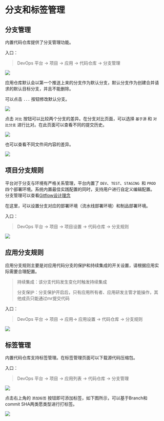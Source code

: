 # 分支和标签管理

## 分支管理

内置代码仓库提供了分支管理功能。

入口：

> DevOps 平台 -> 项目 -> 应用 -> 代码仓库 -> 分支管理

![](http://terminus-paas.oss-cn-hangzhou.aliyuncs.com/paas-doc/2021/08/10/5bbe121e-6b12-4bf1-912b-d39f22cde563.png)

应用仓库默认会以第一个推送上来的分支作为默认分支，默认分支作为创建合并请求的默认目标分支，并且不能删除。

可以点击 `...` 按钮修改默认分支。

![](http://terminus-paas.oss-cn-hangzhou.aliyuncs.com/paas-doc/2021/08/10/26e74993-cfea-4fbf-bebd-a8c81d0fb4ae.png)

点击 `对比` 按钮可以比较两个分支的差异。在分支对比页面，可以选择 `基于源` 和 `对比分支` 进行比对。在此页面可以查看不同的提交历史。

![](http://terminus-paas.oss-cn-hangzhou.aliyuncs.com/paas-doc/2021/08/10/c5fe555d-6047-425a-8966-336397ae03e6.png)

也可以查看不同文件间内容的差异。

![](http://terminus-paas.oss-cn-hangzhou.aliyuncs.com/paas-doc/2021/08/10/1d7b357f-8434-4f91-9dc3-e1d345cb3ea9.png)

## 项目分支规则

平台对于分支与环境有严格关系管理，平台内置了 `DEV`、`TEST`、`STAGING `和 `PROD `四个部署环境。系统内置最佳实践配置的同时，支持用户进行自定义编辑配置。 分支管理可以查看[Gitflow设计理念](../../concepts/gitflow) 

在这里，可以设置分支对应的部署环境（流水线部署环境）和制品部署环境。

入口：

> DevOps 平台 -> 项目 -> 项目设置 -> 代码仓库 -> 分支规则

![](http://terminus-paas.oss-cn-hangzhou.aliyuncs.com/paas-doc/2021/08/10/99e76eb0-5ebc-4be2-a9ae-6d9e15907bb2.png)

## 应用分支规则

应用分支规则主要是对应用代码分支的保护和持续集成的开关设置，请根据应用实际需要合理配置。

> 持续集成：该分支代码发生变化时触发持续集成
>
> 分支保护：分支保护开启后，只有应用所有者、应用研发主管才能操作，其他成员只能通过mr提交代码

入口：

> DevOps 平台 -> 项目 -> 应用-> 应用设置 -> 代码仓库 -> 分支规则

![](http://terminus-paas.oss-cn-hangzhou.aliyuncs.com/paas-doc/2021/08/10/75274100-2c9c-4edf-9194-2f4e75deb428.png)

## 标签管理

内置代码仓库支持标签管理。在标签管理页面可以下载源代码压缩包。

入口：

> DevOps 平台 -> 项目 -> 应用列表 -> 代码仓库 -> 分支管理

![](http://terminus-paas.oss-cn-hangzhou.aliyuncs.com/paas-doc/2021/08/10/9800a8d6-666f-4faa-96d8-581355591d84.png)

点击右上角的 `添加标签` 按钮即可添加标签，如下图所示，可以基于Branch和commit SHA两类愿类型进行打标签。

![](http://terminus-paas.oss-cn-hangzhou.aliyuncs.com/paas-doc/2021/08/10/3d4b4a4c-17de-49c4-b269-f34c3162a534.png)

